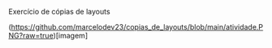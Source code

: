 Exercício de cópias de layouts



(https://github.com/marcelodev23/copias_de_layouts/blob/main/atividade.PNG?raw=true)[imagem]
